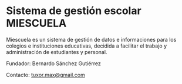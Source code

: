 Sistema de gestión escolar MIESCUELA
=========

Miescuela es un sistema de gestión de datos e informaciones para los colegios e instituciones educativas, decidida a facilitar el trabajo y administración de estudiantes y personal.

Fundador: Bernardo Sánchez Gutiérrez

Contacto: tuxor.max@gmail.com
